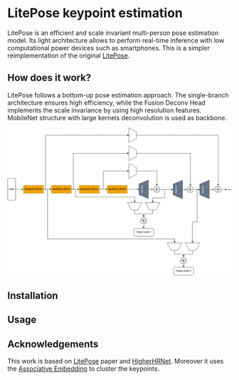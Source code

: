 # LitePose keypoint estimation

LitePose is an efficient and scale invariant multi-person pose estimation model. Its light architecture allows to perform real-time inference with low computational power devices such as smartphones. This is a simpler reimplementation of the original [LitePose][1].

## How does it work?

LitePose follows a bottom-up pose estimation approach. The single-branch architecture ensures high efficiency, while the Fusion Deconv Head implements the scale invariance by using high resolution features.
MobileNet structure with large kernels deconvolution is used as backbone.

![Network Architecture!](/assets/structure.png)

## Installation

## Usage 

## Acknowledgements
This work is based on [LitePose][2] paper and [HigherHRNet][3]. Moreover it uses the [Associative Embedding][4] to cluster the keypoints.

[1]:https://github.com/mit-han-lab/litepose
[2]:https://openaccess.thecvf.com/content/CVPR2022/papers/Wang_Lite_Pose_Efficient_Architecture_Design_for_2D_Human_Pose_Estimation_CVPR_2022_paper.pdf
[3]:https://arxiv.org/pdf/1908.10357.pdf
[4]:https://papers.nips.cc/paper/2017/file/8edd72158ccd2a879f79cb2538568fdc-Paper.pdf
